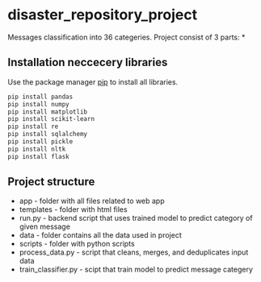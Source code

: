# disaster_repository_project
Messages classification into 36 categeries.
Project consist of 3 parts:
*

## Installation neccecery libraries

Use the package manager [pip](https://pip.pypa.io/en/stable/) to install all libraries.

```bash
pip install pandas
pip install numpy
pip install matplotlib
pip install scikit-learn
pip install re
pip install sqlalchemy
pip install pickle
pip install nltk
pip install flask
```

## Project structure
* app - folder with all files related to web app
 * templates - folder with html files
 * run.py - backend script that uses trained model to predict category of given message 
* data -  folder contains all the data used in project
* scripts - folder with python scripts
 * process_data.py - script that cleans, merges, and deduplicates input data
 * train_classifier.py - scipt that train model to predict message categery



